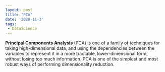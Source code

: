 ```yaml
---
layout: post
title: "PCA"
date: '2020-11-3'
tags:
 - DataScience
---
```


**Principal Components Analysis** (PCA) is one of a family of techniques for taking high-dimensional data, and using the dependencies between the variables to represent it in a more tractable, lower-dimensional form, without losing too much information. PCA is one of the simplest and most robust ways of performing dimensionality reduction. 
